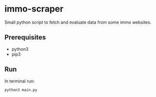 # immo-scraper
Small python script to fetch and evaluate data from some immo websites.

## Prerequisites

- python3
- pip3

## Run

In terminal run:

``` python3 main.py ```
